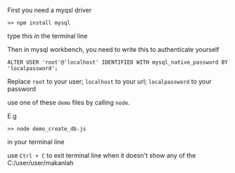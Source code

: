First you need a myqsl driver

```angular2html
>> npm install mysql
```
type this in the terminal line

Then in mysql workbench, you need to write this to authenticate yourself
```angular2html
ALTER USER 'root'@'localhost' IDENTIFIED WITH mysql_native_password BY 'localpassword';
```
Replace `root` to your user; `localhost` to your url; `localpassword` to your password  

use one of these `demo` files by calling `node`.

E.g

```
>> node demo_create_db.js
```
in your terminal line

use `Ctrl + C` to exit terminal line when it doesn't show any of the C:/user/user/makanlah

